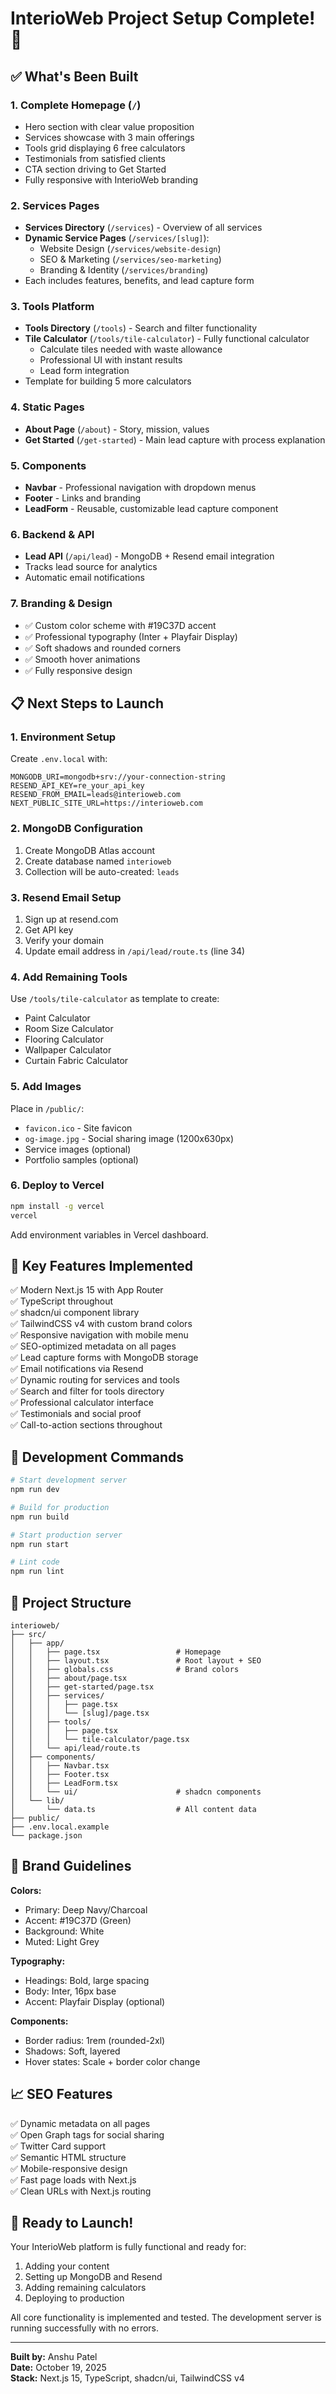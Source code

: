 # InterioWeb Project Setup Complete! 🎉

## ✅ What's Been Built

### 1. **Complete Homepage** (`/`)
- Hero section with clear value proposition
- Services showcase with 3 main offerings
- Tools grid displaying 6 free calculators
- Testimonials from satisfied clients
- CTA section driving to Get Started
- Fully responsive with InterioWeb branding

### 2. **Services Pages**
- **Services Directory** (`/services`) - Overview of all services
- **Dynamic Service Pages** (`/services/[slug]`):
  - Website Design (`/services/website-design`)
  - SEO & Marketing (`/services/seo-marketing`)
  - Branding & Identity (`/services/branding`)
- Each includes features, benefits, and lead capture form

### 3. **Tools Platform**
- **Tools Directory** (`/tools`) - Search and filter functionality
- **Tile Calculator** (`/tools/tile-calculator`) - Fully functional calculator
  - Calculate tiles needed with waste allowance
  - Professional UI with instant results
  - Lead form integration
- Template for building 5 more calculators

### 4. **Static Pages**
- **About Page** (`/about`) - Story, mission, values
- **Get Started** (`/get-started`) - Main lead capture with process explanation

### 5. **Components**
- **Navbar** - Professional navigation with dropdown menus
- **Footer** - Links and branding
- **LeadForm** - Reusable, customizable lead capture component

### 6. **Backend & API**
- **Lead API** (`/api/lead`) - MongoDB + Resend email integration
- Tracks lead source for analytics
- Automatic email notifications

### 7. **Branding & Design**
- ✅ Custom color scheme with #19C37D accent
- ✅ Professional typography (Inter + Playfair Display)
- ✅ Soft shadows and rounded corners
- ✅ Smooth hover animations
- ✅ Fully responsive design

## 📋 Next Steps to Launch

### 1. Environment Setup
Create `.env.local` with:
```env
MONGODB_URI=mongodb+srv://your-connection-string
RESEND_API_KEY=re_your_api_key
RESEND_FROM_EMAIL=leads@interioweb.com
NEXT_PUBLIC_SITE_URL=https://interioweb.com
```

### 2. MongoDB Configuration
1. Create MongoDB Atlas account
2. Create database named `interioweb`
3. Collection will be auto-created: `leads`

### 3. Resend Email Setup
1. Sign up at resend.com
2. Get API key
3. Verify your domain
4. Update email address in `/api/lead/route.ts` (line 34)

### 4. Add Remaining Tools
Use `/tools/tile-calculator` as template to create:
- Paint Calculator
- Room Size Calculator
- Flooring Calculator
- Wallpaper Calculator
- Curtain Fabric Calculator

### 5. Add Images
Place in `/public/`:
- `favicon.ico` - Site favicon
- `og-image.jpg` - Social sharing image (1200x630px)
- Service images (optional)
- Portfolio samples (optional)

### 6. Deploy to Vercel
```bash
npm install -g vercel
vercel
```

Add environment variables in Vercel dashboard.

## 🎯 Key Features Implemented

✅ Modern Next.js 15 with App Router  
✅ TypeScript throughout  
✅ shadcn/ui component library  
✅ TailwindCSS v4 with custom brand colors  
✅ Responsive navigation with mobile menu  
✅ SEO-optimized metadata on all pages  
✅ Lead capture forms with MongoDB storage  
✅ Email notifications via Resend  
✅ Dynamic routing for services and tools  
✅ Search and filter for tools directory  
✅ Professional calculator interface  
✅ Testimonials and social proof  
✅ Call-to-action sections throughout  

## 🔧 Development Commands

```bash
# Start development server
npm run dev

# Build for production
npm run build

# Start production server
npm run start

# Lint code
npm run lint
```

## 📁 Project Structure

```
interioweb/
├── src/
│   ├── app/
│   │   ├── page.tsx                 # Homepage
│   │   ├── layout.tsx               # Root layout + SEO
│   │   ├── globals.css              # Brand colors
│   │   ├── about/page.tsx
│   │   ├── get-started/page.tsx
│   │   ├── services/
│   │   │   ├── page.tsx
│   │   │   └── [slug]/page.tsx
│   │   ├── tools/
│   │   │   ├── page.tsx
│   │   │   └── tile-calculator/page.tsx
│   │   └── api/lead/route.ts
│   ├── components/
│   │   ├── Navbar.tsx
│   │   ├── Footer.tsx
│   │   ├── LeadForm.tsx
│   │   └── ui/                      # shadcn components
│   └── lib/
│       └── data.ts                  # All content data
├── public/
├── .env.local.example
└── package.json
```

## 🎨 Brand Guidelines

**Colors:**
- Primary: Deep Navy/Charcoal
- Accent: #19C37D (Green)
- Background: White
- Muted: Light Grey

**Typography:**
- Headings: Bold, large spacing
- Body: Inter, 16px base
- Accent: Playfair Display (optional)

**Components:**
- Border radius: 1rem (rounded-2xl)
- Shadows: Soft, layered
- Hover states: Scale + border color change

## 📈 SEO Features

✅ Dynamic metadata on all pages  
✅ Open Graph tags for social sharing  
✅ Twitter Card support  
✅ Semantic HTML structure  
✅ Mobile-responsive design  
✅ Fast page loads with Next.js  
✅ Clean URLs with Next.js routing  

## 🚀 Ready to Launch!

Your InterioWeb platform is fully functional and ready for:
1. Adding your content
2. Setting up MongoDB and Resend
3. Adding remaining calculators
4. Deploying to production

All core functionality is implemented and tested. The development server is running successfully with no errors.

---

**Built by:** Anshu Patel  
**Date:** October 19, 2025  
**Stack:** Next.js 15, TypeScript, shadcn/ui, TailwindCSS v4

